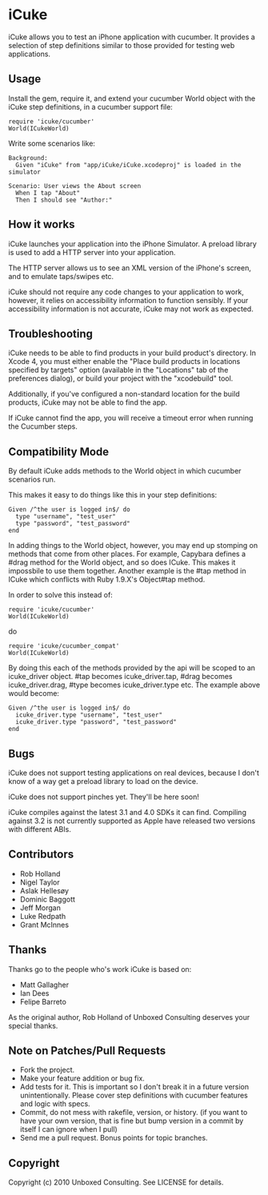 iCuke
=====

iCuke allows you to test an iPhone application with cucumber. It provides a selection of step definitions similar to
those provided for testing web applications.

Usage
-----

Install the gem, require it, and extend your cucumber World object with
the iCuke step definitions, in a cucumber support file:

    require 'icuke/cucumber'
    World(ICukeWorld)

Write some scenarios like:

    Background:
      Given "iCuke" from "app/iCuke/iCuke.xcodeproj" is loaded in the simulator

    Scenario: User views the About screen
      When I tap "About"
      Then I should see "Author:"

How it works
------------

iCuke launches your application into the iPhone Simulator. A preload library is used to add a HTTP server into your
application.

The HTTP server allows us to see an XML version of the iPhone's screen, and to emulate taps/swipes etc.

iCuke should not require any code changes to your application to work, however, it relies on accessibility information to function sensibly. If your accessibility information is not accurate, iCuke may not work as expected.

Troubleshooting
---------------

iCuke needs to be able to find products in your build product's directory.  In Xcode 4, you must either enable the "Place build products in locations specified by targets" option (available in the "Locations" tab of the preferences dialog), or build your project with the "xcodebuild" tool.

Additionally, if you've configured a non-standard location for the build products, iCuke may not be able to find the app.

If iCuke cannot find the app, you will receive a timeout error when running the Cucumber steps.

Compatibility Mode
------------------

By default iCuke adds methods to the World object in which cucumber scenarios run.

This makes it easy to do things like this in your step definitions:

    Given /^the user is logged in$/ do
      type "username", "test_user"
      type "password", "test_password"
    end

In adding things to the World object, however, you may end up stomping on methods that come from other places. For example, Capybara defines a #drag method for the World object, and so does ICuke. This makes it impossbile to use them together. Another example is the #tap method in ICuke which conflicts with Ruby 1.9.X's Object#tap method.

In order to solve this instead of:

    require 'icuke/cucumber'
    World(ICukeWorld)

do

    require 'icuke/cucumber_compat'
    World(ICukeWorld)

By doing this each of the methods provided by the api will be scoped to an icuke_driver object. #tap becomes icuke_driver.tap, #drag becomes icuke_driver.drag, #type becomes icuke_driver.type etc. The example above would become:

    Given /^the user is logged in$/ do
      icuke_driver.type "username", "test_user"
      icuke_driver.type "password", "test_password"
    end

Bugs
----

iCuke does not support testing applications on real devices, because I don't know of a way get a preload library to
load on the device.

iCuke does not support pinches yet. They'll be here soon!

iCuke compiles against the latest 3.1 and 4.0 SDKs it can find. Compiling against 3.2 is not currently supported as Apple have released two versions with different ABIs.

Contributors
------------

* Rob Holland
* Nigel Taylor
* Aslak Hellesøy
* Dominic Baggott
* Jeff Morgan
* Luke Redpath
* Grant McInnes

Thanks
------

Thanks go to the people who's work iCuke is based on:

* Matt Gallagher
* Ian Dees
* Felipe Barreto

As the original author, Rob Holland of Unboxed Consulting deserves your special thanks.

Note on Patches/Pull Requests
-----------------------------
 
* Fork the project.
* Make your feature addition or bug fix.
* Add tests for it. This is important so I don't break it in a future version unintentionally.  Please cover step definitions with cucumber features and logic with specs.
* Commit, do not mess with rakefile, version, or history.
  (if you want to have your own version, that is fine but bump version in a commit by itself I can ignore when I pull)
* Send me a pull request. Bonus points for topic branches.

Copyright
---------

Copyright (c) 2010 Unboxed Consulting. See LICENSE for details.
